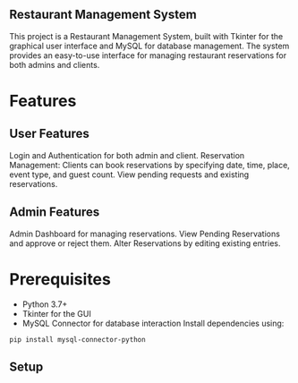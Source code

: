 ## Restaurant Management System

This project is a Restaurant Management System, built with Tkinter for the graphical user interface and MySQL for database management. The system provides an easy-to-use interface for managing restaurant reservations for both admins and clients.

# Features

## User Features

Login and Authentication for both admin and client.
Reservation Management:
Clients can book reservations by specifying date, time, place, event type, and guest count.
View pending requests and existing reservations.

## Admin Features

Admin Dashboard for managing reservations.
View Pending Reservations and approve or reject them.
Alter Reservations by editing existing entries.

# Prerequisites

* Python 3.7+
* Tkinter for the GUI
* MySQL Connector for database interaction
Install dependencies using:
```
pip install mysql-connector-python
```

## Setup
